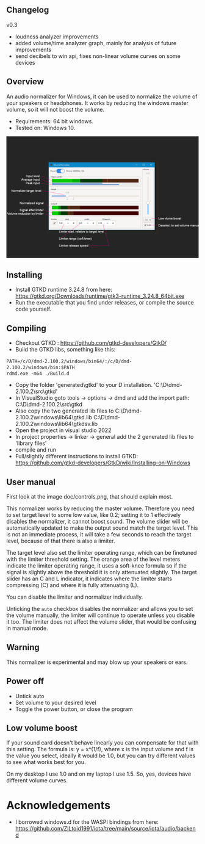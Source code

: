 ## Changelog
v0.3
- loudness analyzer improvements
- added volume/time analyzer graph, mainly for analysis of future improvements
- send decibels to win api, fixes non-linear volume curves on some devices

## Overview
An audio normalizer for Windows, it can be used to normalize the volume of your speakers or headphones.
It works by reducing the windows master volume, so it will not boost the volume.
- Requirements: 64 bit windows.
- Tested on: Windows 10.

![controls](https://github.com/E-Zijlstra/ez-volume-normalizer/blob/main/doc/controls.png)

## Installing

- Install GTKD runtime 3.24.8 from here: https://gtkd.org/Downloads/runtime/gtk3-runtime_3.24.8_64bit.exe
- Run the executable that you find under releases, or compile the source code yourself.

## Compiling
- Checkout GTKD : https://github.com/gtkd-developers/GtkD/
- Build the GTKD libs, something like this:
```
PATH=/c/D/dmd-2.100.2/windows/bin64/:/c/D/dmd-2.100.2/windows/bin:$PATH
rdmd.exe -m64 ./Build.d
```
- Copy the folder 'generated\gtkd' to your D installation. 'C:\D\dmd-2.100.2\src\gtkd'
- In VisualStudio goto tools -> options -> dmd and add the import path: C:\D\dmd-2.100.2\src\gtkd
- Also copy the two generated lib files to C:\D\dmd-2.100.2\windows\lib64\gtkd.lib C:\D\dmd-2.100.2\windows\lib64\gtkdsv.lib
- Open the project in visual studio 2022
- In project properties -> linker -> general add the 2 generated lib files to 'library files'
- compile and run
- Full/slightly different instructions to install GTKD: https://github.com/gtkd-developers/GtkD/wiki/Installing-on-Windows

## User manual
First look at the image doc/controls.png, that should explain most.

This normalizer works by reducing the master volume.
Therefore you need to set target level to some low value, like 0.2; setting it to 1 effectively disables the normalizer, it cannot boost sound.
The volume slider will be automatically updated to make the output sound match the target level.
This is not an immediate process, it will take a few seconds to reach the target level, because of that there is also a limiter.

The target level also set the limiter operating range, which can be finetuned with the limiter threshold setting.
The orange area of the level meters indicate the limiter operating range, it uses a soft-knee formula so if the signal is slightly above the threshold it is only attenuated slightly.
The target slider has an C and L indicator, it indicates where the limiter starts compressing (C) and where it is fully attenuating (L).

You can disable the limiter and normalizer individually.

Unticking the `auto` checkbox disables the normalizer and allows you to set the volume manually, the limiter will continue to operate unless you disable it too.
The limiter does not affect the volume slider, that would be confusing in manual mode.

## Warning
This normalizer is experimental and may blow up your speakers or ears.

## Power off
- Untick auto
- Set volume to your desired level
- Toggle the power button, or close the program

## Low volume boost
If your sound card doesn't behave linearly you can compensate for that with this setting.
The formula is: y = x^(1/f), where x is the input volume and f is the value you select, ideally it would be 1.0, but you can try different values to see what works best for you.

On my desktop I use 1.0 and on my laptop I use 1.5. So, yes, devices have different volume curves.

# Acknowledgements
- I borrowed windows.d for the WASPI bindings from here: https://github.com/ZILtoid1991/iota/tree/main/source/iota/audio/backend

